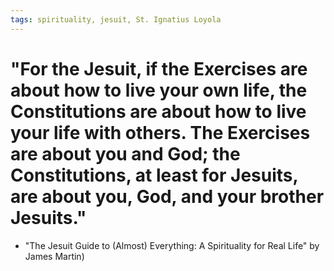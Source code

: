 ```yaml
---
tags: spirituality, jesuit, St. Ignatius Loyola
---
```


# "For the Jesuit, if the Exercises are about how to live your own life, the Constitutions are about how to live your life with others. The Exercises are about you and God; the Constitutions, at least for Jesuits, are about you, God, and your brother Jesuits." 

- "The Jesuit Guide to (Almost) Everything: A Spirituality for Real Life" by James Martin)

